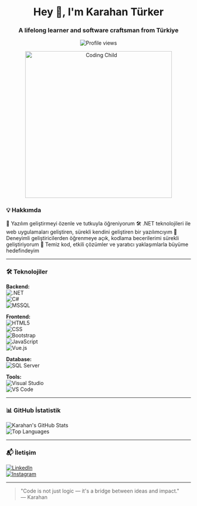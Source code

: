 <h1 align="center">Hey 👋, I'm Karahan Türker</h1>
<h3 align="center">A lifelong learner and software craftsman from Türkiye</h3>

<p align="center">
  <img src="https://komarev.com/ghpvc/?username=karahanturkerr&color=blue" alt="Profile views" />
</p>

<p align="center">
  <img src="https://raw.githubusercontent.com/karahanturkerr/karahanturkerr/main/assets/coding-kid.gif" width="400" alt="Coding Child" />
</p>

### 💡 Hakkımda

🧠 Yazılım geliştirmeyi özenle ve tutkuyla öğreniyorum
🛠️ .NET teknolojileri ile web uygulamaları geliştiren, sürekli kendini geliştiren bir yazılımcıyım
🌱 Deneyimli geliştiricilerden öğrenmeye açık, kodlama becerilerimi sürekli geliştiriyorum
🎯 Temiz kod, etkili çözümler ve yaratıcı yaklaşımlarla büyüme hedefindeyim

---

### 🛠️ Teknolojiler

**Backend:**  
![.NET](https://img.shields.io/badge/-.NET-blue?style=for-the-badge&logo=dotnet&logoColor=white)  
![C#](https://img.shields.io/badge/-C%23-blueviolet?style=for-the-badge&logo=csharp&logoColor=white)  
![MSSQL](https://img.shields.io/badge/-MSSQL-red?style=for-the-badge&logo=microsoftsqlserver&logoColor=white)  

**Frontend:**  
![HTML5](https://img.shields.io/badge/-HTML5-orange?style=for-the-badge&logo=html5&logoColor=white)  
![CSS](https://img.shields.io/badge/-CSS3-blue?style=for-the-badge&logo=css3&logoColor=white)  
![Bootstrap](https://img.shields.io/badge/-Bootstrap-purple?style=for-the-badge&logo=bootstrap&logoColor=white)  
![JavaScript](https://img.shields.io/badge/-JavaScript-yellow?style=for-the-badge&logo=javascript&logoColor=white)  
![Vue.js](https://img.shields.io/badge/-Vue.js-4FC08D?style=for-the-badge&logo=vue.js&logoColor=white)  

**Database:**  
![SQL Server](https://img.shields.io/badge/-SQL%20Server-lightgray?style=for-the-badge&logo=microsoftsqlserver&logoColor=white)  

**Tools:**  
![Visual Studio](https://img.shields.io/badge/-Visual%20Studio-purple?style=for-the-badge&logo=visualstudio&logoColor=white)  
![VS Code](https://img.shields.io/badge/-VS%20Code-blue?style=for-the-badge&logo=visualstudiocode&logoColor=white)  

---

### 📊 GitHub İstatistik

![Karahan's GitHub Stats](https://github-readme-stats.vercel.app/api?username=karahanturkerr&show_icons=true&theme=radical)  
![Top Languages](https://github-readme-stats.vercel.app/api/top-langs/?username=karahanturkerr&layout=compact&theme=radical)

---

### 📬 İletişim

[![LinkedIn](https://img.shields.io/badge/-LinkedIn-blue?style=flat&logo=linkedin&logoColor=white)](https://linkedin.com/in/karahanturkerr)  
[![Instagram](https://img.shields.io/badge/-Instagram-e4405f?style=flat&logo=instagram&logoColor=white)](https://instagram.com/karahanturkerr)

---

> "Code is not just logic — it's a bridge between ideas and impact."  
> — Karahan

